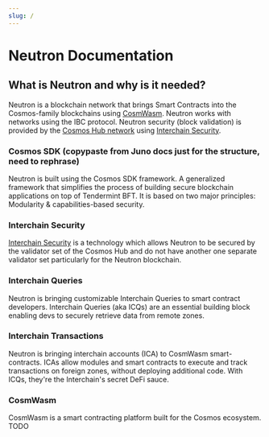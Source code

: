 ```yaml
---
slug: /
---
```


# Neutron Documentation

## What is Neutron and why is it needed?
Neutron is a blockchain network that brings Smart Contracts into the Cosmos-family blockchains using [CosmWasm](https://cosmwasm.com). Neutron works with networks using the IBC protocol. Neutron security (block validation) is provided by the [Cosmos Hub network](https://hub.cosmos.network) using [Interchain Security](https://github.com/cosmos/interchain-security).

### Cosmos SDK (copypaste from Juno docs just for the structure, need to rephrase)
Neutron is built using the Cosmos SDK framework. A generalized framework that simplifies the process of building secure blockchain applications on top of Tendermint BFT. It is based on two major principles: Modularity & capabilities-based security.

### Interchain Security
[Interchain Security](https://github.com/cosmos/interchain-security) is a technology which allows Neutron to be secured by the validator set of the Cosmos Hub and do not have another one separate validator set particularly for the Neutron blockchain.

### Interchain Queries
Neutron is bringing customizable Interchain Queries to smart contract developers.
Interchain Queries (aka ICQs) are an essential building block enabling devs to securely retrieve data from remote zones.

### Interchain Transactions
Neutron is bringing interchain accounts (ICA) to CosmWasm smart-contracts.
ICAs allow modules and smart contracts to execute and track transactions on foreign zones, without deploying additional code. With ICQs, they're the Interchain's secret DeFi sauce.

### CosmWasm
CosmWasm is a smart contracting platform built for the Cosmos ecosystem. TODO
